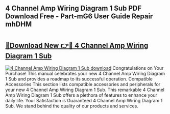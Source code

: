 ## 4 Channel Amp Wiring Diagram 1 Sub PDF Download Free - Part-mG6 User Guide Repair mhDHM

# <h2><a href="http://dfuehyr.blite.top/?on=4+Channel+Amp+Wiring+Diagram+1+Sub">🔗Download New 👉🔴 4 Channel Amp Wiring Diagram 1 Sub</a></h2>

[![4 Channel Amp Wiring Diagram 1 Sub download](https://i.imgur.com/lujVjoI.png)](http://dfuehyr.blite.top/?on=4+Channel+Amp+Wiring+Diagram+1+Sub)
Congratulations on Your Purchase! This manual celebrates your new 4 Channel Amp Wiring Diagram 1 Sub and provides a roadmap to its successful operation. Compatible Accessories This section lists compatible accessories and peripherals for your new 4 Channel Amp Wiring Diagram 1 Sub. This remarkable 4 Channel Amp Wiring Diagram 1 Sub offers a plethora of features to enhance your daily life. Your Satisfaction is Guaranteed 4 Channel Amp Wiring Diagram 1 Sub. We stand behind the quality of our products and services.
